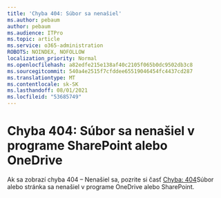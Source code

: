 ```yaml
---
title: 'Chyba 404: Súbor sa nenašiel'
ms.author: pebaum
author: pebaum
ms.audience: ITPro
ms.topic: article
ms.service: o365-administration
ROBOTS: NOINDEX, NOFOLLOW
localization_priority: Normal
ms.openlocfilehash: a82edfe215e138af40c2105f065b0dc9502db3c8
ms.sourcegitcommit: 540a4e2515f7cfddee65519046454fc4437cd287
ms.translationtype: MT
ms.contentlocale: sk-SK
ms.lasthandoff: 08/01/2021
ms.locfileid: "53685749"
---
```

# <a name="error-404-file-not-found-in-sharepoint-or-onedrive"></a>Chyba 404: Súbor sa nenašiel v programe SharePoint alebo OneDrive

Ak sa zobrazí chyba 404 – Nenašiel sa, pozrite si časť [Chyba: 404](/sharepoint/troubleshoot/administration/error-404-onedrive-sharepoint)Súbor alebo stránka sa nenašiel v programe OneDrive alebo SharePoint.